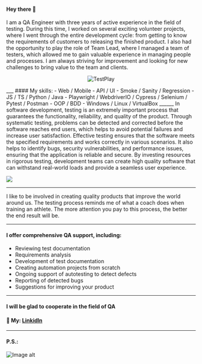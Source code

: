 #### Hey there 👋
I am a QA Engineer with three years of active experience in the field of testing. During this time, I worked on several exciting volunteer projects, where I went through the entire development cycle: from getting to know the requirements of customers to releasing the finished product. I also had the opportunity to play the role of Team Lead, where I managed a team of testers, which allowed me to gain valuable experience in managing people and processes. I am always striving for improvement and looking for new challenges to bring value to the team and clients.

<p align="center">
  <img src="https://github.com/SerhiiQAA/SerhiiQAA/blob/main/TestPlay.apng" alt="TestPlay">
</p>
___
#### My skills:
- Web / Mobile
- API / UI
- Smoke / Sanity / Regression
- JS / TS / Python / Java
- Playwright / WebdriverIO / Cypress / Selenium / Pytest / Postman
- OOP / BDD
- Windows / Linux / VirtualBox
______
In software development, testing is an extremely important process that guarantees the functionality, reliability, and quality of the product. Through systematic testing, problems can be detected and corrected before the software reaches end users, which helps to avoid potential failures and increase user satisfaction. Effective testing ensures that the software meets the specified requirements and works correctly in various scenarios. It also helps to identify bugs, security vulnerabilities, and performance issues, ensuring that the application is reliable and secure. By investing resources in rigorous testing, development teams can create high quality software that can withstand real-world loads and provide a seamless user experience.

![](https://github.com/SerhiiQAA/SerhiiQAA/blob/main/image_461d661da4.png)
________
I like to be involved in creating quality products that improve the world around us. The testing process reminds me of what a coach does when training an athlete. The more attention you pay to this process, the better the end result will be.
___
#### I offer comprehensive QA support, including:
- Reviewing test documentation
- Requirements analysis
- Development of test documentation
- Creating automation projects from scratch
- Ongoing support of autotesting to detect defects
- Reporting of detected bugs
- Suggestions for improving your product
___

#### I will be glad to cooperate in the field of QA
#### 🔹 My: [Linkidln](https://www.linkedin.com/in/serhiiqaengineer/)
________
#### P.S.:
![Image alt](https://github.com/SerhiiQAA/SerhiiQAA/blob/main/SpaceMan1.apng)
